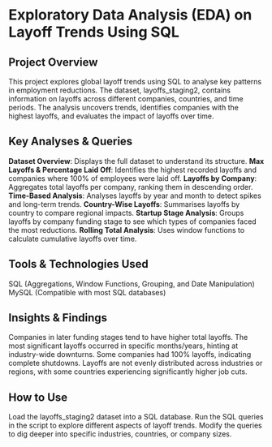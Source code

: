 # Exploratory Data Analysis (EDA) on Layoff Trends Using SQL
## Project Overview
This project explores global layoff trends using SQL to analyse key patterns in employment reductions. The dataset, layoffs_staging2, contains information on layoffs across different companies, countries, and time periods. The analysis uncovers trends, identifies companies with the highest layoffs, and evaluates the impact of layoffs over time.

## Key Analyses & Queries
**Dataset Overview**: Displays the full dataset to understand its structure.
**Max Layoffs & Percentage Laid Off**: Identifies the highest recorded layoffs and companies where 100% of employees were laid off.
**Layoffs by Company**: Aggregates total layoffs per company, ranking them in descending order.
**Time-Based Analysis**: Analyses layoffs by year and month to detect spikes and long-term trends.
**Country-Wise Layoffs**: Summarises layoffs by country to compare regional impacts.
**Startup Stage Analysis**: Groups layoffs by company funding stage to see which types of companies faced the most reductions.
**Rolling Total Analysis**: Uses window functions to calculate cumulative layoffs over time.

## Tools & Technologies Used
SQL (Aggregations, Window Functions, Grouping, and Date Manipulation)
MySQL (Compatible with most SQL databases)

## Insights & Findings
Companies in later funding stages tend to have higher total layoffs.
The most significant layoffs occurred in specific months/years, hinting at industry-wide downturns.
Some companies had 100% layoffs, indicating complete shutdowns.
Layoffs are not evenly distributed across industries or regions, with some countries experiencing significantly higher job cuts.

## How to Use
Load the layoffs_staging2 dataset into a SQL database.
Run the SQL queries in the script to explore different aspects of layoff trends.
Modify the queries to dig deeper into specific industries, countries, or company sizes.
